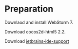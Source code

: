 # Preparation

Downlaod and install WebStorm 7.

Download cocos2d-html5 2.2.

Download   [jetbrains-ide-support ]( https://chrome.google.com/webstore/detail/jetbrains-ide-support/hmhgeddbohgjknpmjagkdomcpobmllji) 



